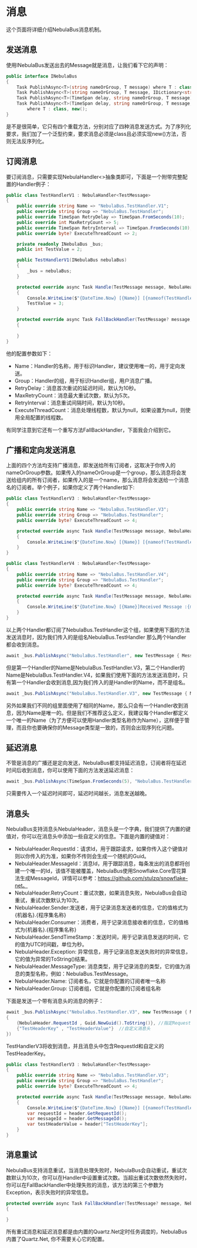 # 消息
这个页面将详细介绍NebulaBus消息机制。

## 发送消息
使用INebulaBus发送出去的Message就是消息，让我们看下它的声明：
```csharp
public interface INebulaBus
{
    Task PublishAsync<T>(string nameOrGroup, T message) where T : class, new();
    Task PublishAsync<T>(string nameOrGroup, T message, IDictionary<string, string> headers) where T : class, new();
    Task PublishAsync<T>(TimeSpan delay, string nameOrGroup, T message) where T : class, new();
    Task PublishAsync<T>(TimeSpan delay, string nameOrGroup, T message, IDictionary<string, string> headers)
        where T : class, new();
}
```
是不是很简单，它只有四个重载方法，分别对应了四种消息发送方式。为了序列化要求，我们加了一个泛型约束，要求消息必须是class且必须实现new()方法，否则无法反序列化。

## 订阅消息

要订阅消息，只需要实现NebulaHandler<>抽象类即可，下面是一个附带完整配置的Handler例子：
```csharp
public class TestHandlerV1 : NebulaHandler<TestMessage>
{
    public override string Name => "NebulaBus.TestHandler.V1";
    public override string Group => "NebulaBus.TestHandler";
    public override TimeSpan RetryDelay => TimeSpan.FromSeconds(10);
    public override int MaxRetryCount => 5;
    public override TimeSpan RetryInterval => TimeSpan.FromSeconds(10);
    public override byte? ExecuteThreadCount => 2;

    private readonly INebulaBus _bus;
    public int TestValue = 2;

    public TestHandlerV1(INebulaBus nebulaBus)
    {
        _bus = nebulaBus;
    }

    protected override async Task Handle(TestMessage message, NebulaHeader header)
    {
        Console.WriteLine($"{DateTime.Now} [{Name}] [{nameof(TestHandlerV1)}]Received Message :{message.Message} RetryCount {header.GetRetryCount()}");
        TestValue = 3;
    }

    protected override async Task FallBackHandler(TestMessage? message, NebulaHeader header, Exception exception)
    {
        
    }
}
```
他的配置参数如下：
- Name：Handler的名称，用于标识Handler，建议使用唯一的，用于定向发送。
- Group：Handler的组，用于标识Handler组，用户消息广播。
- RetryDelay：消息首次重试的延迟时间，默认为10秒。
- MaxRetryCount：消息最大重试次数，默认为5次。
- RetryInterval：消息重试间隔时间，默认为10秒。
- ExecuteThreadCount：消息处理线程数，默认为null，如果设置为null，则使用全局配置的线程数。

有同学注意到它还有一个重写方法FallBackHandler，下面我会介绍到它。


## 广播和定向发送消息
上面的四个方法均支持广播消息，即发送给所有订阅者，这取决于你传入的nameOrGroup参数。如果传入的nameOrGroup是一个group，那么消息将会发送给组内的所有订阅者，如果传入的是一个name，那么消息将会发送给一个消息名的订阅者。举个例子，如果你定义了两个Handler如下:
```csharp
public class TestHandlerV3 : NebulaHandler<TestMessage>
{
    public override string Name => "NebulaBus.TestHandler.V3";
    public override string Group => "NebulaBus.TestHandler";
    public override byte? ExecuteThreadCount => 4;

    protected override async Task Handle(TestMessage message, NebulaHeader header)
    {
        Console.WriteLine($"{DateTime.Now} [{Name}] [{nameof(TestHandlerV3)}]Received Message :{message.Message} RetryCount {header.GetRetryCount()}");
    }
}   
```

```csharp
public class TestHandlerV4 : NebulaHandler<TestMessage>
{
    public override string Name => "NebulaBus.TestHandler.V4";
    public override string Group => "NebulaBus.TestHandler";
    public override byte? ExecuteThreadCount => 4;

    protected override async Task Handle(TestMessage message, NebulaHeader header)
    {
        Console.WriteLine($"{DateTime.Now} [{Name}]Received Message :{message.Message} RetryCount {header.GetRetryCount()}");
    }
}
```
以上两个Handler都订阅了NebulaBus.TestHandler这个组，如果使用下面的方法发送消息时，因为我们传入的是组名NebulaBus.TestHandler 那么两个Handler都会收到消息。
```csharp
await _bus.PublishAsync("NebulaBus.TestHandler", new TestMessage { Message = "Hello World" });
```
但是第一个Handler的Name是NebulaBus.TestHandler.V3，第二个Handler的Name是NebulaBus.TestHandler.V4，如果我们使用下面的方法发送消息时，只有第一个Handler会收到消息,因为我们传入的是Handler的Name，而不是组名。
```csharp
await _bus.PublishAsync("NebulaBus.TestHandler.V3", new TestMessage { Message = "Hello World" });
```

另外如果我们不同的组里面使用了相同的Name，那么只会有一个Handler收到消息，因为Name是唯一的。但是我们不推荐这么定义，我建议每个Handler都定义一个唯一的Name（为了方便可以使用Handler类型名称作为Name），这样便于管理，而且你也要确保你的Message类型是一致的，否则会出现序列化问题。

## 延迟消息
不管是消息的广播还是定向发送，NebulaBus都支持延迟消息，订阅者将在延迟时间后收到消息，你可以使用下面的方法发送延迟消息：
```csharp
await _bus.PublishAsync(TimeSpan.FromSeconds(5), "NebulaBus.TestHandler.V3", new TestMessage { Message = "Hello World" });  
```
只需要传入一个延迟时间即可，延迟时间越长，消息发送越晚。

## 消息头
NebulaBus支持消息头NebulaHeader，消息头是一个字典，我们提供了内置的键值对，你可以在消息头中添加一些自定义的信息。下面是内置的键值对：

- NebulaHeader.RequestId：请求Id，用于跟踪请求，如果你传入这个键值对则以你传入的为准，如果你不传则会生成一个随机的Guid。
- NebulaHeader.MessageId：消息Id，用于跟踪消息，每条发出的消息都将创建一个唯一的Id，该值不能被覆盖，NebulaBus使用Snowflake.Core雪花算法生成MessageId，详情可以参考：https://github.com/stulzq/snowflake-net。
- NebulaHeader.RetryCount：重试次数，如果消息失败，NebulaBus会自动重试，重试次数默认为10次。
- NebulaHeader.Sender:发送者，用于记录消息发送者的信息，它的值格式为{机器名}.{程序集名称}
- NebulaHeader.Consumer：消费者，用于记录消息接收者的信息，它的值格式为{机器名}.{程序集名称}
- NebulaHeader.SendTimeStamp：发送时间，用于记录消息发送的时间，它的值为UTC时间戳，单位为秒。
- NebulaHeader.Exception:  异常信息，用于记录消息发送失败时的异常信息，它的值为异常的ToString()结果。
- NebulaHeader.MessageType:  消息类型，用于记录消息的类型，它的值为消息的类型名称，例如：NebulaBus.TestMessage。
- NebulaHeader.Name: 订阅者名，它就是你配置的订阅者唯一名称
- NebulaHeader.Group: 订阅者组，它就是你配置的订阅者组名称

下面是发送一个带有消息头的消息的例子：
```csharp
await _bus.PublishAsync("NebulaBus.TestHandler.V3", new TestMessage { Message = "Hello World" }, new Dictionary<string, string>()
{
    {NebulaHeader.RequestId , Guid.NewGuid().ToString()}, //指定RequestId
    {"TestHeaderKey" , "TestHeaderValue"}  //自定义消息头
})
```

TestHandlerV3将收到消息，并且消息头中包含RequestId和自定义的TestHeaderKey。
```csharp
public class TestHandlerV3 : NebulaHandler<TestMessage>
{
    public override string Name => "NebulaBus.TestHandler.V3";
    public override string Group => "NebulaBus.TestHandler";
    public override byte? ExecuteThreadCount => 4;

    protected override async Task Handle(TestMessage message, NebulaHeader header)
    {
        Console.WriteLine($"{DateTime.Now} [{Name}] [{nameof(TestHandlerV3)}]Received Message :{message.Message} RetryCount {header.GetRetryCount()}");
        var requestId = header.GetRequestId();
        var messageId = header.GetMessageId();
        var testHeaderValue = header["TestHeaderKey"];
    }
}   
```

## 消息重试
NebulaBus支持消息重试，当消息处理失败时，NebulaBus会自动重试，重试次数默认为10次，你可以在Handler中设置重试次数。当超出重试次数依然失败时，你可以在FallBackHandler中处理失败的消息，该方法的第三个参数为Exception，表示失败时的异常信息。

```csharp
protected override async Task FallBackHandler(TestMessage? message, NebulaHeader header, Exception exception)
{
    
}
```
所有重试消息和延迟消息都是由内置的Quartz.Net定时任务调度的，NebulaBus内置了Quartz.Net, 你不需要关心它的配置。

